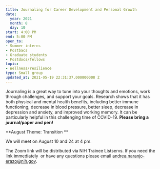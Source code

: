 ```yaml
---
title: Journaling for Career Development and Personal Growth
date:
  year: 2021
  month: 8
  day: 10
start: 4:00 PM
end: 5:00 PM
open_to:
- Summer interns
- Postbacs
- Graduate students
- Postdocs/fellows
topic:
- Wellness/resilience
type: Small group
updated_at: 2021-05-19 22:31:37.000000000 Z
---
```

Journaling is a great way to tune into your thoughts and emotions, work
through challenges, and support your goals. Research shows that it has
both physical and mental health benefits, including better immune
functioning, decrease in blood pressure, better sleep, decrease in
depression and anxiety, and improved working memory. It can be
particularly helpful in this challenging time of COVID-19. **Please
bring a journal/paper and pen!**

**August Theme: Transition **

We will meet on August 10 and 24 at 4 pm.

The Zoom link will be distributed via NIH Trainee Listservs. If you need
the link immediately  or have any questions please email
[andrea.naranjo-erazo@nih.gov](mailto:andrea.naranjo-erazo@nih.gov).
